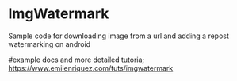 # ImgWatermark
Sample code for downloading image from a url and adding a repost  watermarking on android

#example docs and more detailed tutoria;
https://www.emilenriquez.com/tuts/imgwatermark
